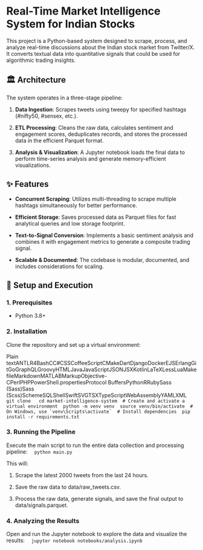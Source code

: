 Real-Time Market Intelligence System for Indian Stocks
======================================================

This project is a Python-based system designed to scrape, process, and analyze real-time discussions about the Indian stock market from Twitter/X. It converts textual data into quantitative signals that could be used for algorithmic trading insights.

🏛️ Architecture
----------------

The system operates in a three-stage pipeline:

1.  **Data Ingestion**: Scrapes tweets using tweepy for specified hashtags (#nifty50, #sensex, etc.).
    
2.  **ETL Processing**: Cleans the raw data, calculates sentiment and engagement scores, deduplicates records, and stores the processed data in the efficient Parquet format.
    
3.  **Analysis & Visualization**: A Jupyter notebook loads the final data to perform time-series analysis and generate memory-efficient visualizations.
    

✨ Features
----------

*   **Concurrent Scraping**: Utilizes multi-threading to scrape multiple hashtags simultaneously for better performance.
    
*   **Efficient Storage**: Saves processed data as Parquet files for fast analytical queries and low storage footprint.
    
*   **Text-to-Signal Conversion**: Implements a basic sentiment analysis and combines it with engagement metrics to generate a composite trading signal.
    
*   **Scalable & Documented**: The codebase is modular, documented, and includes considerations for scaling.
    

🚀 Setup and Execution
----------------------

### 1\. Prerequisites

*   Python 3.8+
    

### 2\. Installation

Clone the repository and set up a virtual environment:

Plain textANTLR4BashCC#CSSCoffeeScriptCMakeDartDjangoDockerEJSErlangGitGoGraphQLGroovyHTMLJavaJavaScriptJSONJSXKotlinLaTeXLessLuaMakefileMarkdownMATLABMarkupObjective-CPerlPHPPowerShell.propertiesProtocol BuffersPythonRRubySass (Sass)Sass (Scss)SchemeSQLShellSwiftSVGTSXTypeScriptWebAssemblyYAMLXML``   git clone   cd market-intelligence-system  # Create and activate a virtual environment  python -m venv venv  source venv/bin/activate  # On Windows, use `venv\Scripts\activate`  # Install dependencies  pip install -r requirements.txt   ``

### 3\. Running the Pipeline

Execute the main script to run the entire data collection and processing pipeline:
`   python main.py   `

This will:

1.  Scrape the latest 2000 tweets from the last 24 hours.
    
2.  Save the raw data to data/raw\_tweets.csv.
    
3.  Process the raw data, generate signals, and save the final output to data/signals.parquet.
    

### 4\. Analyzing the Results

Open and run the Jupyter notebook to explore the data and visualize the results:
`   jupyter notebook notebooks/analysis.ipynb   `
